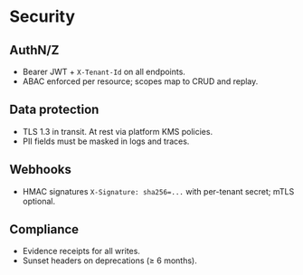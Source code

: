 # Security

## AuthN/Z
- Bearer JWT + `X-Tenant-Id` on all endpoints.
- ABAC enforced per resource; scopes map to CRUD and replay.

## Data protection
- TLS 1.3 in transit. At rest via platform KMS policies.
- PII fields must be masked in logs and traces.

## Webhooks
- HMAC signatures `X-Signature: sha256=...` with per-tenant secret; mTLS optional.

## Compliance
- Evidence receipts for all writes.
- Sunset headers on deprecations (≥ 6 months).
